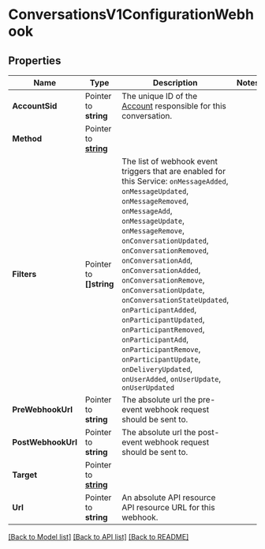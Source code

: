# ConversationsV1ConfigurationWebhook

## Properties

Name | Type | Description | Notes
------------ | ------------- | ------------- | -------------
**AccountSid** | Pointer to **string** | The unique ID of the [Account](https://www.twilio.com/docs/iam/api/account) responsible for this conversation. |
**Method** | Pointer to [**string**](ConfigurationWebhookEnumMethod.md) |  |
**Filters** | Pointer to **[]string** | The list of webhook event triggers that are enabled for this Service: `onMessageAdded`, `onMessageUpdated`, `onMessageRemoved`, `onMessageAdd`, `onMessageUpdate`, `onMessageRemove`, `onConversationUpdated`, `onConversationRemoved`, `onConversationAdd`, `onConversationAdded`, `onConversationRemove`, `onConversationUpdate`, `onConversationStateUpdated`, `onParticipantAdded`, `onParticipantUpdated`, `onParticipantRemoved`, `onParticipantAdd`, `onParticipantRemove`, `onParticipantUpdate`, `onDeliveryUpdated`, `onUserAdded`, `onUserUpdate`, `onUserUpdated` |
**PreWebhookUrl** | Pointer to **string** | The absolute url the pre-event webhook request should be sent to. |
**PostWebhookUrl** | Pointer to **string** | The absolute url the post-event webhook request should be sent to. |
**Target** | Pointer to [**string**](ConfigurationWebhookEnumTarget.md) |  |
**Url** | Pointer to **string** | An absolute API resource API resource URL for this webhook. |

[[Back to Model list]](../README.md#documentation-for-models) [[Back to API list]](../README.md#documentation-for-api-endpoints) [[Back to README]](../README.md)


